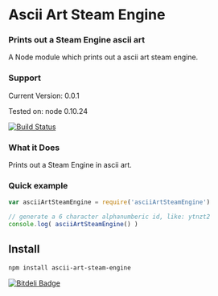 # Ascii Art Steam Engine 

### Prints out a Steam Engine ascii art

A Node module which prints out a ascii art steam engine.

### Support
Current Version: 0.0.1

Tested on: node 0.10.24

[![Build Status](https://travis-ci.org/rjrodger/nid.png?branch=master)](https://travis-ci.org/rjrodger/nid)


### What it Does

Prints out a Steam Engine in ascii art.

### Quick example

```JavaScript
var asciiArtSteamEngine = require('asciiArtSteamEngine')

// generate a 6 character alphanumberic id, like: ytnzt2
console.log( asciiArtSteamEngine() )


```


## Install

```sh
npm install ascii-art-steam-engine

```

[![Bitdeli Badge](https://d2weczhvl823v0.cloudfront.net/rjrodger/nid/trend.png)](https://bitdeli.com/free "Bitdeli Badge")

